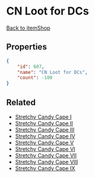 # CN Loot for DCs

<no description available>

[Back to itemShop](../item-shops.md)

## Properties

```json
{
    "id": 607,
    "name": "CN Loot for DCs",
    "count": -100
}
```

## Related

- [Stretchy Candy Cape I](../items/18419-stretchy-candy-cape-i.md)
- [Stretchy Candy Cape II](../items/18420-stretchy-candy-cape-ii.md)
- [Stretchy Candy Cape III](../items/18421-stretchy-candy-cape-iii.md)
- [Stretchy Candy Cape IV](../items/18422-stretchy-candy-cape-iv.md)
- [Stretchy Candy Cape V](../items/18423-stretchy-candy-cape-v.md)
- [Stretchy Candy Cape VI](../items/18424-stretchy-candy-cape-vi.md)
- [Stretchy Candy Cape VII](../items/18425-stretchy-candy-cape-vii.md)
- [Stretchy Candy Cape VIII](../items/18426-stretchy-candy-cape-viii.md)
- [Stretchy Candy Cape IX](../items/18427-stretchy-candy-cape-ix.md)

